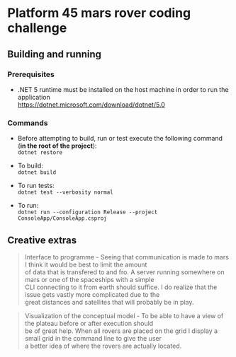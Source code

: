 # Platform 45 mars rover coding challenge

## Building and running

### Prerequisites

- .NET 5 runtime must be installed on the host machine in order to run the application   
<https://dotnet.microsoft.com/download/dotnet/5.0>

### Commands 

- Before attempting to build, run or test execute the following command (**in the root of the project**):     
``dotnet restore ``

- To build:   
``dotnet build``

- To run tests:  
``dotnet test --verbosity normal``

- To run:  
``dotnet run --configuration Release --project ConsoleApp/ConsoleApp.csproj``

## Creative extras

> Interface to programme - Seeing that communication is made to mars I think it would be best to limit the amount  
of data that is transfered to and fro. A server running somewhere on mars or one of the spaceships with a simple  
CLI connecting to it from earth should suffice. I do realize that the issue gets vastly more complicated due to the  
great distances and satellites that will probably be in play.  

> Visualization of the conceptual model - To be able to have a view of the plateau before or after execution should  
be of great help. When all rovers are placed on the grid I display a small grid in the command line to give the user  
a better idea of where the rovers are actually located.  
